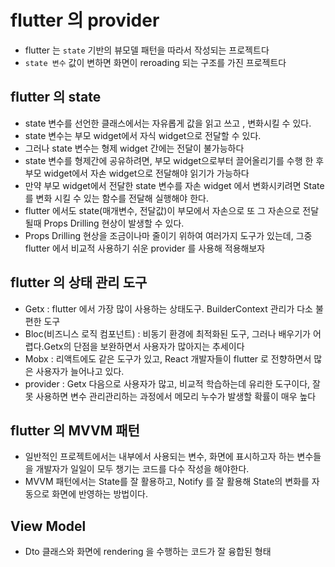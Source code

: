 # flutter 의 provider

- flutter 는 `state` 기반의 뷰모델 패턴을 따라서 작성되는 프로젝트다
- `state 변수` 값이 변하면 화면이 reroading 되는 구조를 가진 프로젝트다

## flutter 의 state

- state 변수를 선언한 클래스에서는 자유롭게 값을 읽고 쓰고 , 변화시킬 수 있다.
- state 변수는 부모 widget에서 자식 widget으로 전달할 수 있다.
- 그러나 state 변수는 형제 widget 간에는 전달이 불가능하다
- state 변수를 형제간에 공유하려면, 부모 widget으로부터 끌어올리기를 수행 한 후 부모 widget에서 자손 widget으로 전달해야 읽기가 가능하다
- 만약 부모 widget에서 전달한 state 변수를 자손 widget 에서 변화시키려면 State를 변화 시킬 수 있는 함수를 전달해 실행해야 한다.
- flutter 에서도 state(매개변수, 전달값)이 부모에서 자손으로 또 그 자손으로 전달될때 Props Drilling 현상이 발생할 수 있다.
- Props Drilling 현상을 조금이나마 줄이기 위하여 여러가지 도구가 있는데, 그중 flutter 에서 비교적 사용하기 쉬운 provider 를 사용해 적용해보자

## flutter 의 상태 관리 도구

- Getx : flutter 에서 가장 많이 사용하는 상태도구. BuilderContext 관리가 다소 불편한 도구
- Bloc(비즈니스 로직 컴포넌트) : 비동기 환경에 최적화된 도구, 그러나 배우기가 어렵다.Getx의 단점을 보완하면서 사용자가 많아지는 추세이다
- Mobx : 리액트에도 같은 도구가 있고, React 개발자들이 flutter 로 전향하면서 많은 사용자가 늘어나고 있다.
- provider : Getx 다음으로 사용자가 많고, 비교적 학습하는데 유리한 도구이다, 잘 못 사용하면 변수 관리관리하는 과정에서 메모리 누수가 발생할 확률이 매우 높다

## flutter 의 MVVM 패턴

- 일반적인 프로젝트에서는 내부에서 사용되는 변수, 화면에 표시하고자 하는 변수들을 개발자가 일일이 모두 챙기는 코드를 다수 작성을 해야한다.
- MVVM 패턴에서는 State를 잘 활용하고, Notify 를 잘 활용해 State의 변화를 자동으로 화면에 반영하는 방법이다.

## View Model

- Dto 클래스와 화면에 rendering 을 수행하는 코드가 잘 융합된 형태
